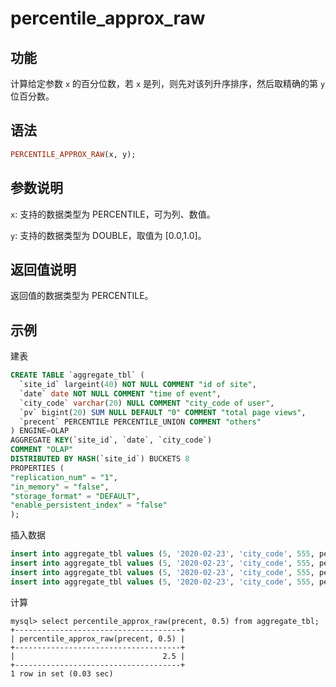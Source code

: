 # percentile_approx_raw

## 功能

计算给定参数 `x` 的百分位数，若 `x` 是列，则先对该列升序排序，然后取精确的第 `y` 位百分数。

## 语法

```Haskell
PERCENTILE_APPROX_RAW(x, y);
```

## 参数说明

`x`: 支持的数据类型为 PERCENTILE，可为列、数值。

`y`: 支持的数据类型为 DOUBLE，取值为 [0.0,1.0]。

## 返回值说明

返回值的数据类型为 PERCENTILE。

## 示例

建表

```sql
CREATE TABLE `aggregate_tbl` (
  `site_id` largeint(40) NOT NULL COMMENT "id of site",
  `date` date NOT NULL COMMENT "time of event",
  `city_code` varchar(20) NULL COMMENT "city_code of user",
  `pv` bigint(20) SUM NULL DEFAULT "0" COMMENT "total page views",
  `precent` PERCENTILE PERCENTILE_UNION COMMENT "others"
) ENGINE=OLAP
AGGREGATE KEY(`site_id`, `date`, `city_code`)
COMMENT "OLAP"
DISTRIBUTED BY HASH(`site_id`) BUCKETS 8
PROPERTIES (
"replication_num" = "1",
"in_memory" = "false",
"storage_format" = "DEFAULT",
"enable_persistent_index" = "false"
);
```

插入数据

```sql
insert into aggregate_tbl values (5, '2020-02-23', 'city_code', 555, percentile_hash(1));
insert into aggregate_tbl values (5, '2020-02-23', 'city_code', 555, percentile_hash(2));
insert into aggregate_tbl values (5, '2020-02-23', 'city_code', 555, percentile_hash(3));
insert into aggregate_tbl values (5, '2020-02-23', 'city_code', 555, percentile_hash(4));
```

计算

```Plain Text
mysql> select percentile_approx_raw(precent, 0.5) from aggregate_tbl;
+-------------------------------------+
| percentile_approx_raw(precent, 0.5) |
+-------------------------------------+
|                                 2.5 |
+-------------------------------------+
1 row in set (0.03 sec)
```
